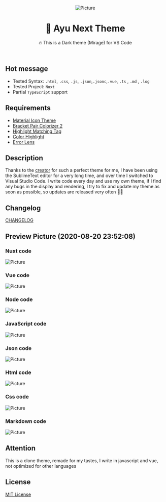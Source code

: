 <p align="center"><img alt="Picture" src="https://github.com/thisVioletHydra/Ayu-Next/blob/master/images/icon-hero.png"/></p>
<h1 align="center">🎨 Ayu Next Theme</h1>
<p align="center"> 🔥 This is a Dark theme (Mirage) for VS Code</p>
<br>

## Hot message

- Tested Syntax: `.html`, `.css`, `.js`, `.json`,`.jsonc`,`.vue`, `.ts` , `.md` , `.log`
- Tested Project: `Nuxt`
- Partial `TypeScript` support

## Requirements

- [Material Icon Theme](https://marketplace.visualstudio.com/items?itemName=PKief.material-icon-theme)
- [Bracket Pair Colorizer 2](https://marketplace.visualstudio.com/items?itemName=CoenraadS.bracket-pair-colorizer-2)
- [Highlight Matching Tag](https://marketplace.visualstudio.com/items?itemName=vincaslt.highlight-matching-tag)
- [Color Highlight](https://marketplace.visualstudio.com/items?itemName=naumovs.color-highlight)
- [Error Lens](https://marketplace.visualstudio.com/items?itemName=usernamehw.errorlens)

## Description

Thanks to the [creator](https://github.com/dempfi/ayu) for such a perfect theme for me, I have been using the SublimeText editor for a very long time, and over time I switched to Visual Studio Code.
I write code every day and use my own theme, if I find any bugs in the display and rendering, I try to fix and update my theme as soon as possible, so updates are released very often 🎈😁

## Changelog

[CHANGELOG](https://github.com/thisVioletHydra/ayu-next/blob/master/CHANGELOG.md)

## Preview Picture (2020-08-20 23:52:08)

### Nuxt code

![Picture](https://github.com/thisVioletHydra/Ayu-Next/blob/master/images/code/dd387fc79b.png)

### Vue code

![Picture](https://github.com/thisVioletHydra/Ayu-Next/blob/master/images/code/f352c60be4.png)

### Node code

![Picture](https://github.com/thisVioletHydra/Ayu-Next/blob/master/images/code/cefc596770.png)

### JavaScript code

![Picture](https://github.com/thisVioletHydra/Ayu-Next/blob/master/images/code/e9283868da.png)

### Json code

![Picture](https://github.com/thisVioletHydra/Ayu-Next/blob/master/images/code/15b1e8e1a5.png)

### Html code

![Picture](https://github.com/thisVioletHydra/Ayu-Next/blob/master/images/code/3e59aee4a4.png)

### Css code

![Picture](https://github.com/thisVioletHydra/Ayu-Next/blob/master/images/code/9d6facc900.png)

### Markdown code

![Picture](https://github.com/thisVioletHydra/Ayu-Next/blob/master/images/code/a18030fbec.png)

## Attention

This is a clone theme, remade for my tastes, I write in javascript and vue, not optimized for other languages

## License

[MIT License](https://github.com/thisVioletHydra/ayu-next/blob/master/LICENSE)
